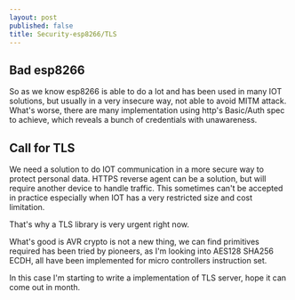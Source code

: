 ```yaml
---
layout: post
published: false
title: Security-esp8266/TLS
---
```

## Bad esp8266

So as we know esp8266 is able to do a lot and has been used in many IOT solutions, but usually in a very insecure way, not able to avoid MITM attack. What's worse, there are many implementation using http's Basic/Auth spec to achieve, which reveals a bunch of credentials with unawareness.

## Call for TLS

We need a solution to do IOT communication in a more secure way to protect personal data. HTTPS reverse agent can be a solution, but will require another device to handle traffic. This sometimes can't be accepted in practice especially when IOT has a very restricted size and cost limitation.

That's why a TLS library is very urgent right now.

What's good is AVR crypto is not a new thing, we can find primitives required has been tried by pioneers, as I'm looking into AES128 SHA256 ECDH, all have been implemented for micro controllers instruction set.

In this case I'm starting to write a implementation of TLS server, hope it can come out in month.